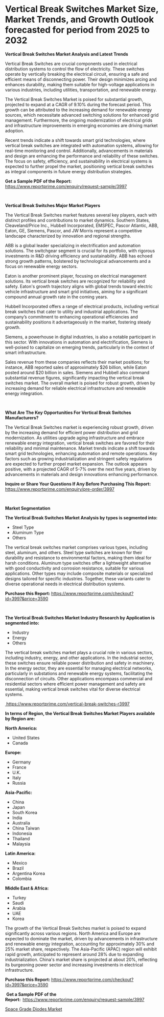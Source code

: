 <p><h1>Vertical Break Switches Market Size, Market Trends, and Growth Outlook forecasted for period from 2025 to 2032</h1></p><p><strong>Vertical Break Switches Market Analysis and Latest Trends</strong></p>
<p><p>Vertical Break Switches are crucial components used in electrical distribution systems to control the flow of electricity. These switches operate by vertically breaking the electrical circuit, ensuring a safe and efficient means of disconnecting power. Their design minimizes arcing and enhances durability, making them suitable for high-voltage applications in various industries, including utilities, transportation, and renewable energy.</p><p>The Vertical Break Switches Market is poised for substantial growth, projected to expand at a CAGR of 9.10% during the forecast period. This growth can be attributed to the increasing demand for renewable energy sources, which necessitate advanced switching solutions for enhanced grid management. Furthermore, the ongoing modernization of electrical grids and infrastructure improvements in emerging economies are driving market adoption. </p><p>Recent trends indicate a shift towards smart grid technologies, where vertical break switches are integrated with automation systems, allowing for real-time monitoring and control. Additionally, advancements in materials and design are enhancing the performance and reliability of these switches. The focus on safety, efficiency, and sustainability in electrical systems is expected to further propel the market, positioning vertical break switches as integral components in future energy distribution strategies.</p></p>
<p><strong>Get a Sample PDF of the Report:&nbsp;</strong> <a href="https://www.reportprime.com/enquiry/request-sample/3997?utm_campaign=2457&utm_medium=2&utm_source=Github&utm_content=ia&utm_term=18032025&utm_id=vertical-break-switches">https://www.reportprime.com/enquiry/request-sample/3997</a></p>
<p>&nbsp;</p>
<p><strong>Vertical Break Switches Major Market Players</strong></p>
<p><p>The Vertical Break Switches market features several key players, each with distinct profiles and contributions to market dynamics. Southern States, Cleaveland/Price Inc., Hubbell Incorporated, EMSPEC, Pascor Atlantic, ABB, Eaton, GE, Siemens, Pascor, and JW Morris represent a competitive landscape characterized by innovation and regional strengths.</p><p>ABB is a global leader specializing in electrification and automation solutions. The switchgear segment is crucial for its portfolio, with rigorous investments in R&D driving efficiency and sustainability. ABB has echoed strong growth patterns, bolstered by technological advancements and a focus on renewable energy sectors.</p><p>Eaton is another prominent player, focusing on electrical management solutions. Its vertical break switches are recognized for reliability and safety. Eaton's growth trajectory aligns with global trends toward electric vehicle infrastructure and smart grid initiatives, aiming for a significant compound annual growth rate in the coming years.</p><p>Hubbell Incorporated offers a range of electrical products, including vertical break switches that cater to utility and industrial applications. The company’s commitment to enhancing operational efficiencies and sustainability positions it advantageously in the market, fostering steady growth.</p><p>Siemens, a powerhouse in digital industries, is also a notable participant in this sector. With innovations in automation and electrification, Siemens is well-poised to capitalize on emerging trends, particularly in the context of smart infrastructure.</p><p>Sales revenue from these companies reflects their market positions; for instance, ABB reported sales of approximately $26 billion, while Eaton posted around $20 billion in sales. Siemens and Hubbell also command substantial revenue figures, significantly impacting the vertical break switches market. The overall market is poised for robust growth, driven by increasing demand for reliable electrical infrastructure and renewable energy integration.</p></p>
<p>&nbsp;</p>
<p><strong>What Are The Key Opportunities For Vertical Break Switches Manufacturers?</strong></p>
<p><p>The Vertical Break Switches market is experiencing robust growth, driven by the increasing demand for efficient power distribution and grid modernization. As utilities upgrade aging infrastructure and embrace renewable energy integration, vertical break switches are favored for their reliability and minimal maintenance. Market trends indicate a shift towards smart grid technologies, enhancing automation and remote operations. Key factors such as growing industrialization and stringent safety regulations are expected to further propel market expansion. The outlook appears positive, with a projected CAGR of 5-7% over the next five years, driven by advancements in materials and design innovations enhancing performance.</p></p>
<p><strong>Inquire or Share Your Questions If Any Before Purchasing This Report:</strong> <a href="https://www.reportprime.com/enquiry/pre-order/3997?utm_campaign=2457&utm_medium=2&utm_source=Github&utm_content=ia&utm_term=18032025&utm_id=vertical-break-switches">https://www.reportprime.com/enquiry/pre-order/3997</a></p>
<p>&nbsp;</p>
<p><strong>Market Segmentation</strong></p>
<p><strong>The Vertical Break Switches Market Analysis by types is segmented into:</strong></p>
<p><ul><li>Steel Type</li><li>Aluminum Type</li><li>Others</li></ul></p>
<p><p>The vertical break switches market comprises various types, including steel, aluminum, and others. Steel type switches are known for their durability and resistance to environmental factors, making them ideal for harsh conditions. Aluminum type switches offer a lightweight alternative with good conductivity and corrosion resistance, suitable for various applications. Other types may include composite materials or specialized designs tailored for specific industries. Together, these variants cater to diverse operational needs in electrical distribution systems.</p></p>
<p><strong>Purchase this Report:&nbsp;</strong><a href="https://www.reportprime.com/checkout?id=3997&price=3590&utm_campaign=2457&utm_medium=2&utm_source=Github&utm_content=ia&utm_term=18032025&utm_id=vertical-break-switches">https://www.reportprime.com/checkout?id=3997&price=3590</a></p>
<p>&nbsp;</p>
<p><strong>The Vertical Break Switches Market Industry Research by Application is segmented into:</strong></p>
<p><ul><li>Industry</li><li>Energy</li><li>Others</li></ul></p>
<p><p>The vertical break switches market plays a crucial role in various sectors, including industry, energy, and other applications. In the industrial sector, these switches ensure reliable power distribution and safety in machinery. In the energy sector, they are essential for managing electrical networks, particularly in substations and renewable energy systems, facilitating the disconnection of circuits. Other applications encompass commercial and residential sectors where efficient power management and safety are essential, making vertical break switches vital for diverse electrical systems.</p></p>
<p><a href="https://www.reportprime.com/vertical-break-switches-r3997?utm_campaign=2457&utm_medium=2&utm_source=Github&utm_content=ia&utm_term=18032025&utm_id=vertical-break-switches">&nbsp;https://www.reportprime.com/vertical-break-switches-r3997</a></p>
<p><strong>In terms of Region, the Vertical Break Switches Market Players available by Region are:</strong></p>
<p>
    <p> <strong> North America: </strong>
        <ul>
            <li>United States</li>
            <li>Canada</li>
        </ul>
        </p> 
    <p> <strong> Europe: </strong>
        <ul>
            <li>Germany</li>
            <li>France</li>
            <li>U.K.</li>
            <li>Italy</li>
            <li>Russia</li>
        </ul>
        </p> 
    <p> <strong> Asia-Pacific: </strong>
        <ul>
            <li>China</li>
            <li>Japan</li>
            <li>South Korea</li>
            <li>India</li>
            <li>Australia</li>
            <li>China Taiwan</li>
            <li>Indonesia</li>
            <li>Thailand</li>
            <li>Malaysia</li>
        </ul>
        </p> 
    <p> <strong> Latin America: </strong>
        <ul>
            <li>Mexico</li>
            <li>Brazil</li>
            <li>Argentina Korea</li>
            <li>Colombia</li>
        </ul>
        </p> 
    <p> <strong> Middle East & Africa: </strong>
        <ul>
            <li>Turkey</li>
            <li>Saudi</li>
            <li>Arabia</li>
            <li>UAE</li>
            <li>Korea</li>
        </ul>
    </p>
    </p>
<p><p>The growth of the Vertical Break Switches market is poised to expand significantly across various regions. North America and Europe are expected to dominate the market, driven by advancements in infrastructure and renewable energy integration, accounting for approximately 30% and 25% market share, respectively. The Asia-Pacific (APAC) region will exhibit rapid growth, anticipated to represent around 28% due to expanding industrialization. China's market share is projected at about 20%, reflecting its burgeoning power sector and increasing investments in electrical infrastructure.</p></p>
<p><strong>Purchase this Report: </strong><a href="https://www.reportprime.com/checkout?id=3997&price=3590&utm_campaign=2457&utm_medium=2&utm_source=Github&utm_content=ia&utm_term=18032025&utm_id=vertical-break-switches">https://www.reportprime.com/checkout?id=3997&price=3590</a></p>
<p>&nbsp;<strong>Get a Sample PDF of the Report:&nbsp;&nbsp;</strong><a href="https://www.reportprime.com/enquiry/request-sample/3997?utm_campaign=2457&utm_medium=2&utm_source=Github&utm_content=ia&utm_term=18032025&utm_id=vertical-break-switches">https://www.reportprime.com/enquiry/request-sample/3997</a></p>
<p><strong></strong></p>
<p><p><a href="https://github.com/sionepeppess/Market-Research-Report-List-1/blob/main/space-grade-diodes-market.md?utm_campaign=2457&utm_medium=2&utm_source=Github&utm_content=ia&utm_term=18032025&utm_id=vertical-break-switches">Space Grade Diodes Market</a></p></p>